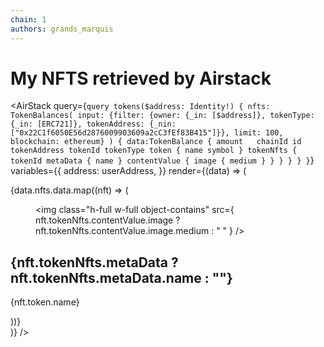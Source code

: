 ```yaml
---
chain: 1
authors: grands_marquis
---
```

<div class="p-5">

# My NFTS retrieved by Airstack

<PleaseConnect>

<AirStack
  query={`
query tokens($address: Identity!) {
  nfts: TokenBalances(
    input: {filter: {owner: {_in: [$address]}, tokenType: {_in: [ERC721]}, tokenAddress: {_nin: ["0x22C1f6050E56d2876009903609a2cC3fEf83B415"]}}, limit: 100, blockchain: ethereum}
  ) {
    data:TokenBalance {
      amount  
      chainId
      id
      tokenAddress
      tokenId
      tokenType
      token {
        name
        symbol
      }
      tokenNfts {
        tokenId
        metaData {
          name
        }
        contentValue {
          image {
            medium
          }
        }
      }
    }
  }
}
`}
  variables={{
    address: userAddress,
  }}
  render={(data) => (
    <div class="grid grid-cols-3 grid-flow-row gap-2 sm:grid-cols-1 md:grid-cols-1 lg:grid-cols-3 xl:grid-cols-4">
      {data.nfts.data.map((nft) => (
        <div
          key={nft.id}
          class="card w-full p-4  bg-base-100 shadow-xl image-full"
        >
          <figure class="h-full w-full m-0 p-0">
            <img
              class="h-full w-full object-contains"
              src={
                nft.tokenNfts.contentValue.image
                  ? nft.tokenNfts.contentValue.image.medium
                  : " "
              }
            />
          </figure>
          <div class="card-body">
            <h2 class="card-title text-white">
              {nft.tokenNfts.metaData ? nft.tokenNfts.metaData.name : ""}
            </h2>
            <p>{nft.token.name}</p>
          </div>
        </div>
      ))}
    </div>
  )}
/>

</PleaseConnect>
</div>